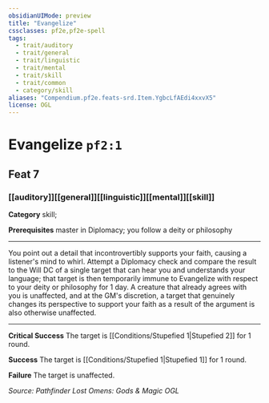 ```yaml
---
obsidianUIMode: preview
title: "Evangelize"
cssclasses: pf2e,pf2e-spell
tags:
  - trait/auditory
  - trait/general
  - trait/linguistic
  - trait/mental
  - trait/skill
  - trait/common
  - category/skill
aliases: "Compendium.pf2e.feats-srd.Item.YgbcLfAEdi4xxvX5"
license: OGL
---
```

# Evangelize `pf2:1`
## Feat 7
### [[auditory]][[general]][[linguistic]][[mental]][[skill]]

**Category** skill; 



**Prerequisites** master in Diplomacy; you follow a deity or philosophy
* * *
You point out a detail that incontrovertibly supports your faith, causing a listener's mind to whirl. Attempt a Diplomacy check and compare the result to the Will DC of a single target that can hear you and understands your language; that target is then temporarily immune to Evangelize with respect to your deity or philosophy for 1 day. A creature that already agrees with you is unaffected, and at the GM's discretion, a target that genuinely changes its perspective to support your faith as a result of the argument is also otherwise unaffected.

* * *

**Critical Success** The target is [[Conditions/Stupefied 1|Stupefied 2]] for 1 round.

**Success** The target is [[Conditions/Stupefied 1|Stupefied 1]] for 1 round.

**Failure** The target is unaffected.

*Source: Pathfinder Lost Omens: Gods & Magic*
*OGL*